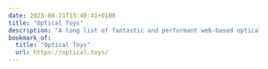 ```yaml
---
date: 2023-08-21T13:40:41+0100
title: "Optical Toys"
description: "A long list of fantastic and performant web-based optical illusions. Even includes [RSS](https://optical.toys/index.xml)!"
bookmark_of:
  title: "Optical Toys"
  url: https://optical.toys/
---
```

